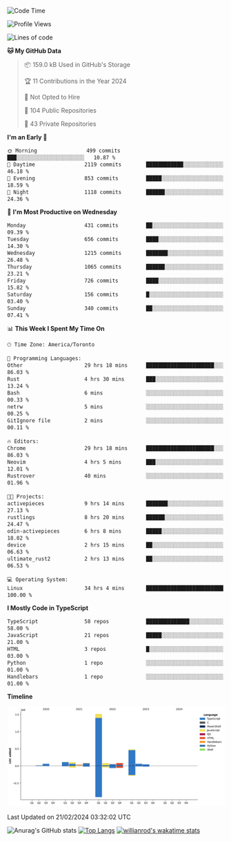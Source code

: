 <!--START_SECTION:waka-->
![Code Time](http://img.shields.io/badge/Code%20Time-1%2C217%20hrs%2054%20mins-blue)

![Profile Views](http://img.shields.io/badge/Profile%20Views-1-blue)

![Lines of code](https://img.shields.io/badge/From%20Hello%20World%20I%27ve%20Written-2.7%20million%20lines%20of%20code-blue)

**🐱 My GitHub Data** 

> 📦 159.0 kB Used in GitHub's Storage 
 > 
> 🏆 11 Contributions in the Year 2024
 > 
> 🚫 Not Opted to Hire
 > 
> 📜 104 Public Repositories 
 > 
> 🔑 43 Private Repositories 
 > 
**I'm an Early 🐤** 

```text
🌞 Morning                499 commits         ███░░░░░░░░░░░░░░░░░░░░░░   10.87 % 
🌆 Daytime                2119 commits        ████████████░░░░░░░░░░░░░   46.18 % 
🌃 Evening                853 commits         █████░░░░░░░░░░░░░░░░░░░░   18.59 % 
🌙 Night                  1118 commits        ██████░░░░░░░░░░░░░░░░░░░   24.36 % 
```
📅 **I'm Most Productive on Wednesday** 

```text
Monday                   431 commits         ██░░░░░░░░░░░░░░░░░░░░░░░   09.39 % 
Tuesday                  656 commits         ████░░░░░░░░░░░░░░░░░░░░░   14.30 % 
Wednesday                1215 commits        ███████░░░░░░░░░░░░░░░░░░   26.48 % 
Thursday                 1065 commits        ██████░░░░░░░░░░░░░░░░░░░   23.21 % 
Friday                   726 commits         ████░░░░░░░░░░░░░░░░░░░░░   15.82 % 
Saturday                 156 commits         █░░░░░░░░░░░░░░░░░░░░░░░░   03.40 % 
Sunday                   340 commits         ██░░░░░░░░░░░░░░░░░░░░░░░   07.41 % 
```


📊 **This Week I Spent My Time On** 

```text
🕑︎ Time Zone: America/Toronto

💬 Programming Languages: 
Other                    29 hrs 18 mins      ██████████████████████░░░   86.03 % 
Rust                     4 hrs 30 mins       ███░░░░░░░░░░░░░░░░░░░░░░   13.24 % 
Bash                     6 mins              ░░░░░░░░░░░░░░░░░░░░░░░░░   00.33 % 
netrw                    5 mins              ░░░░░░░░░░░░░░░░░░░░░░░░░   00.25 % 
GitIgnore file           2 mins              ░░░░░░░░░░░░░░░░░░░░░░░░░   00.11 % 

🔥 Editors: 
Chrome                   29 hrs 18 mins      ██████████████████████░░░   86.03 % 
Neovim                   4 hrs 5 mins        ███░░░░░░░░░░░░░░░░░░░░░░   12.01 % 
Rustrover                40 mins             ░░░░░░░░░░░░░░░░░░░░░░░░░   01.96 % 

🐱‍💻 Projects: 
activepieces             9 hrs 14 mins       ███████░░░░░░░░░░░░░░░░░░   27.13 % 
rustlings                8 hrs 20 mins       ██████░░░░░░░░░░░░░░░░░░░   24.47 % 
odin-activepieces        6 hrs 8 mins        █████░░░░░░░░░░░░░░░░░░░░   18.02 % 
device                   2 hrs 15 mins       ██░░░░░░░░░░░░░░░░░░░░░░░   06.63 % 
ultimate_rust2           2 hrs 13 mins       ██░░░░░░░░░░░░░░░░░░░░░░░   06.53 % 

💻 Operating System: 
Linux                    34 hrs 4 mins       █████████████████████████   100.00 % 
```

**I Mostly Code in TypeScript** 

```text
TypeScript               58 repos            ██████████████░░░░░░░░░░░   58.00 % 
JavaScript               21 repos            █████░░░░░░░░░░░░░░░░░░░░   21.00 % 
HTML                     3 repos             █░░░░░░░░░░░░░░░░░░░░░░░░   03.00 % 
Python                   1 repo              ░░░░░░░░░░░░░░░░░░░░░░░░░   01.00 % 
Handlebars               1 repo              ░░░░░░░░░░░░░░░░░░░░░░░░░   01.00 % 
```



**Timeline**

![Lines of Code chart](https://raw.githubusercontent.com/wise-introvert/wise-introvert/master/assets/bar_graph.png)


 Last Updated on 21/02/2024 03:32:02 UTC
<!--END_SECTION:waka-->

![Anurag's GitHub stats](https://github-readme-stats.vercel.app/api?username=wise-introvert&count_private=true&show_icons=true)
[![Top Langs](https://github-readme-stats.vercel.app/api/top-langs/?username=wise-introvert&langs_count=10)](https://github.com/anuraghazra/github-readme-stats)
[![willianrod's wakatime stats](https://github-readme-stats.vercel.app/api/wakatime?username=wiseintrovert)](https://github.com/anuraghazra/github-readme-stats)
